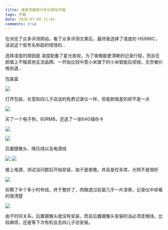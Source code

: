 ```yaml
---
title: 凌度流媒体行车记录仪开箱
tags: 开箱
date: 2020-07-09 11:43
comments: true
---
```


在浏览了众多评测网站，看了众多评测文章后，最终我选择了凌度的 HS996C，话说这个型号名称起的怪怪的...

选择凌度的原因是 凌度配备了星光夜视，为了夜晚能更清晰的记录行程，而且在颜值上不输其他主流品牌。一开始比较中意小米旗下的小米智能后视镜，无奈被价格劝退... 

包装盒

![](https://cdn.wispx.cn/blog/2020/07/09/15e76d3d47e69892.jpg!blog.detail)

打开包装，长宽和四儿子店送的免费记录仪一样，但是颜值差的却不是一点

![](https://cdn.wispx.cn/blog/2020/07/09/67216dd5df27d883.jpg!blog.detail)

买了一个电子狗，60RMB，还送了一张64G储存卡

![](https://cdn.wispx.cn/blog/2020/07/09/751f18490f48953c.jpg!blog.detail)

![](https://cdn.wispx.cn/blog/2020/07/09/4f41a8cedce52418.jpg!blog.detail)

后置摄像头、降压线以及电源线

![](https://cdn.wispx.cn/blog/2020/07/10/226e81a5bdefd3c8.jpg!blog.detail)
![](https://cdn.wispx.cn/blog/2020/07/10/ee357afea11083a0.jpg!blog.detail)

接上电源，测试没问题后开始安装，由于是夜晚，并且是在车库，光照不是很好

![](https://cdn.wispx.cn/blog/2020/07/09/c1cda9986bd3e50b.jpg!blog.detail)

折腾了半个多小时布线，终于整好了，肉眼透过前窗几乎一片漆黑，记录仪中却看的很清楚

![](https://cdn.wispx.cn/blog/2020/07/10/00e7a9092d2f6586.jpg!blog.detail)

由于时间关系，后置摄像头就没有安装，而且后置摄像头安装的话必须走暗线，比较麻烦，还是等下次有机会去四儿子店安装。